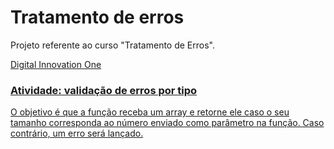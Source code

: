 # Tratamento de erros
Projeto referente ao curso "Tratamento de Erros". <div><a href="https://www.dio.me/">Digital Innovation One</div>

### Atividade: validação de erros por tipo
O objetivo é que a função receba um array e retorne ele caso o seu tamanho corresponda ao número enviado como parâmetro na função. Caso contrário, um erro será lançado.
